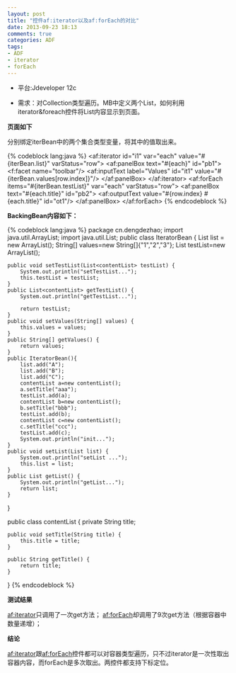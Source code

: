 ```yaml
---
layout: post
title: "控件af:iterator以及af:forEach的对比"
date: 2013-09-23 18:13
comments: true
categories: ADF
tags:
- ADF
- iterator
- forEach
---
```


- 平台:Jdeveloper 12c

- 需求：对Collection类型遍历。MB中定义两个List，如何利用iterator&foreach控件将List内容显示到页面。

**页面如下**

分别绑定iterBean中的两个集合类型变量，将其中的值取出来。

{% codeblock lang:java %}
<af:iterator id="i1" var="each" value="#{iterBean.list}" varStatus="row">
    <af:panelBox text="#{each}" id="pb1">
        <f:facet name="toolbar"/>
        <af:inputText label="Values" id="it1" value="#{iterBean.values[row.index]}"/>
    </af:panelBox>
</af:iterator>
<af:forEach items="#{iterBean.testList}"  var="each" varStatus="row">
  <af:panelBox text="#{each.title}" id="pb2">
    <af:outputText value="#{row.index} #{each.title}" id="ot1"/>
    </af:panelBox>
</af:forEach>
{% endcodeblock %}

**BackingBean内容如下：**

{% codeblock lang:java %}
package cn.dengdezhao;
import java.util.ArrayList;
import java.util.List;
public class IteratorBean {
    List list = new ArrayList();
    String[] values=new String[]{"1","2","3"};
    List<contentList> testList=new ArrayList<contentList>();

    public void setTestList(List<contentList> testList) {
        System.out.println("setTestList...");
        this.testList = testList;
    }
    public List<contentList> getTestList() {
        System.out.println("getTestList...");

        return testList;
    }
    public void setValues(String[] values) {
        this.values = values;
    }
    public String[] getValues() {
        return values;
    }
    public IteratorBean(){
        list.add("A");
        list.add("B");
        list.add("C");
        contentList a=new contentList();
        a.setTitle("aaa");
        testList.add(a);
        contentList b=new contentList();
        b.setTitle("bbb");
        testList.add(b);
        contentList c=new contentList();
        c.setTitle("ccc");
        testList.add(c);
        System.out.println("init...");
    }
    public void setList(List list) {
        System.out.println("setList ...");
        this.list = list;
    }
    public List getList() {
        System.out.println("getList...");
        return list;
    }
}

public class contentList {
    private String title;

    public void setTitle(String title) {
        this.title = title;
    }

    public String getTitle() {
        return title;
    }

}
{% endcodeblock %}    

**测试结果**

<af:iterator>只调用了一次get方法；
<af:forEach>却调用了9次get方法（根据容器中数量递增）；

**结论**

<af:iterator>跟<af:forEach>控件都可以对容器类型遍历，只不过iterator是一次性取出容器内容，而forEach是多次取出。两控件都支持下标定位。

